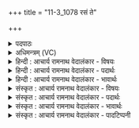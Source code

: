 +++
title = "11-3_1078 रसं ते"

+++
<details><summary>पदपाठः</summary>

र꣡स꣢꣯म्। ते꣣। मित्रः꣢। मि꣣। त्रः꣢। अ꣣र्यमा꣢। पि꣡ब꣢꣯न्तु। व꣡रु꣢꣯णः। क꣣वे। प꣡व꣢꣯मानस्य। म꣣रु꣡तः꣢। १०७८।
</details>

<details><summary>अधिमन्त्रम् (VC)</summary>

- पवमानः सोमः
- कश्यपो मारीचः
- गायत्री
- षड्जः
</details>

<details><summary>हिन्दी : आचार्य रामनाथ वेदालंकार - विषयः</summary>

आगे पुनः वही विषय कहा गया है।
</details>

<details><summary>हिन्दी : आचार्य रामनाथ वेदालंकार - पदार्थः</summary>

पदार्थान्वय -  हे (कवे) मेधावी विद्वद्वर आचार्य ! (पवमानस्य ते) शिष्यों के जीवनों को पवित्र करनेवाले आपके (रसम्) विद्यारस को (मित्रः) सबके साथ मित्रवत् व्यवहार करनेवाला शिष्य, (वरुणः) अपने दोषों का निवारण करने के लिए प्रयत्नशील शिष्य, (अर्यमा) शत्रुओं का निग्रह करनेवाला शिष्य, (मरुतः) और अन्य सभी शिष्य (पिबन्तु) पान करें ॥३॥
</details>

<details><summary>हिन्दी : आचार्य रामनाथ वेदालंकार - भावार्थः</summary>

भावार्थ -  शिष्यों की विभिन्न योग्यताएँ और विभिन्न गुण होते हैं। उनकी योग्यता के अनुसार उनका विकास गुरुओं को करना चाहिए। जिस-जिसमें ब्राह्मणत्व,क्षत्रियत्व,वैश्यत्व आदि के गुण हों,उस-उसको उसके अनुरूप विद्यादान से उस-उस वर्ण का अधिकारी बनाना चाहिए ॥३॥
</details>

<details><summary>संस्कृत : आचार्य रामनाथ वेदालंकार - विषयः</summary>

अथ पुनरपि स एव विषय उच्यते।
</details>

<details><summary>संस्कृत : आचार्य रामनाथ वेदालंकार - पदार्थः</summary>

पदार्थान्वय -  हे (कवे) मेधाविन् विद्वद्वर आचार्य ! (पवमानस्य ते) शिष्याणां जीवनानि पवित्रीकुर्वतः तव (रसम्) विद्यारसम् (मित्रः) सर्वैः सह मित्रवद् व्यवहर्ता शिष्यः, (अर्यमा) शत्रुनिग्रहकर्ता शिष्यः।[अर्यमा अरीन् नियच्छति। निरु० ११।२३।] (वरुणः) स्वदोषनिवारणाय प्रयत्नशीलः शिष्यः, (मरुतः) अन्ये च शिष्याः (पिबन्तु) आस्वादयन्तु ॥३॥
</details>

<details><summary>संस्कृत : आचार्य रामनाथ वेदालंकार - भावार्थः</summary>

भावार्थ -  शिष्याणां विभिन्ना योग्यता विभिन्ना गुणाश्च भवन्ति। तेषां योग्यतानुसारं तद्विकासो गुरुभिः कर्त्तव्यः। यस्मिन् यस्मिन् ब्राह्मणत्व-क्षत्रियत्व- वैश्यत्वादिगुणाः सन्ति स तदनुरूपविद्यादानेन तत्तद्वर्णाधिकारी कार्यः ॥३॥
</details>

<details><summary>संस्कृत : आचार्य रामनाथ वेदालंकार - पादटिप्पनी</summary>

टिप्पनी -   १. ऋ० ९।६४।२४,‘पिबन्तु’ इत्यत्र ‘पिब॑न्ति॒’।
</details>